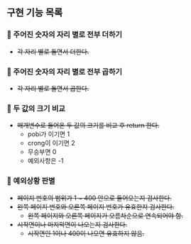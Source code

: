 ## 구현 기능 목록
### 📌 주어진 숫자의 자리 별로 전부 더하기
- ~~각 자리 별로 돌면서 더한다.~~
  
### 📌 주어진 숫자의 자리 별로 전부 곱하기
- ~~각 자리 별로 돌면서 곱한다.~~

### 📌 두 값의 크기 비교
- ~~매개변수로 들어온 두 값의 크기를 비교 후 return 한다.~~
  - pobi가 이기면 1
  - crong이 이기면 2
  - 무승부면 0
  - 예외사항은 -1

### 📌 예외상황 판별
- ~~페이지 번호의 범위가 1 ~ 400 안으로 들어오는지 검사한다.~~
- ~~왼쪽 페이지 번호와 오른쪽 페이지 번호가 유효한지 검사한다.~~
  - ~~왼쪽 페이지와 오른쪽 페이지가 오름차순으로 연속되어야 함.~~
- ~~시작면이나 마지막면이 나오는지 검사한다.~~
  - ~~시작면인 1이나 400이 나오면 유효하지 않음.~~